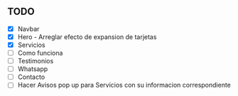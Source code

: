 ## TODO

- [x] Navbar
- [x] Hero - Arreglar efecto de expansion de tarjetas
- [x] Servicios
- [ ] Como funciona
- [ ] Testimonios
- [ ] Whatsapp
- [ ] Contacto
- [ ] Hacer Avisos pop up para Servicios con su informacion correspondiente